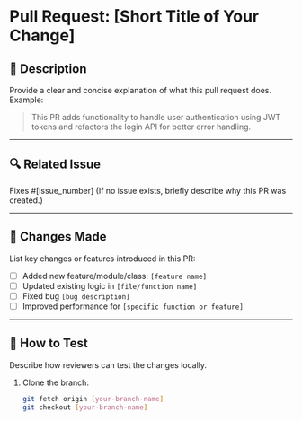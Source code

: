 # Pull Request: [Short Title of Your Change]

## 📝 Description
Provide a clear and concise explanation of what this pull request does.
Example:
> This PR adds functionality to handle user authentication using JWT tokens and refactors the login API for better error handling.

---

## 🔍 Related Issue
Fixes #[issue_number]
(If no issue exists, briefly describe why this PR was created.)

---

## 🚀 Changes Made
List key changes or features introduced in this PR:
- [ ] Added new feature/module/class: `[feature name]`
- [ ] Updated existing logic in `[file/function name]`
- [ ] Fixed bug `[bug description]`
- [ ] Improved performance for `[specific function or feature]`

---

## 🧪 How to Test
Describe how reviewers can test the changes locally.

1. Clone the branch:
   ```bash
   git fetch origin [your-branch-name]
   git checkout [your-branch-name]
